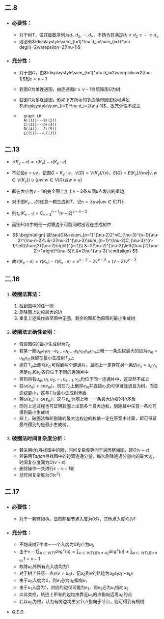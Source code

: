 ## 二.8

  - ### 必要性：

    - 对于树$T$，设其度数序列为$d_1,d_2,\cdots,d_\nu$，不妨令其满足$d_1\geq d_2\geq\cdots\geq d_\nu$
    - 则必有$\displaystyle\sum_{i=1}^\nu d_i=\sum_{i=1}^\nu deg(i)=2\varepsilon=2(\nu-1)$

  - ### 充分性：

    - 对于图$G$，由$\displaystyle\sum_{i=1}^\nu d_i=2\varepsilon=2(\nu-1)$知$\varepsilon=\nu-1$

    - 若图$G$为单连通图，由连通图$\varepsilon\geq\nu-1$性质知图$G$为树

    - 若图$G$为多连通图，形如下方所示的多连通带圈图也可满足$\displaystyle\sum_{i=1}^\nu d_i=2(\nu-1)$，故充分性不成立

    - ```mermaid
        graph LR
        A((1))---B((2))
        C((3))---D((4))
        D((4))---E((5))
        E((5))---C((3))
        ```

## 二.13

  - $\tau(K_\nu-e)=\tau(K_\nu)-\tau(K_\nu\cdot e)$

  - 不妨设$e=uv$，记图$G=K_\nu\cdot e$，$V(G)=V(K_\nu)/\{v\}$，$E(G)=E(K_\nu)/\{vw|v,w\in V(K_\nu)\}\cup\{uw|w\in V(G)且w\neq u\}$

  - 即在大小为$\nu-1$的完全图上加上$\nu-2$条从同$u$点发出的重边

  - 对于图$K_{\nu-1}$的任意一颗生成树$T$，记$n=|\{uw|uw\in E(T)\}|$

  - 则$\tau_n(K_{\nu-1})=C_{\nu-3}^{n-1}(\nu-2)^{\nu-n-2}$

  - 而图$E(G)$中的任一对重边不可能同时出现在生成树中

  - $$
    \begin{align}
    故\tau(G)&=\sum_{n=1}^{\nu-2}2^nC_{\nu-3}^{n-1}(\nu-2)^{\nu-n-2}\\
    &=2(\nu-2)^{\nu-3}\sum_{n=1}^{\nu-2}C_{\nu-3}^{n-1}\left(\frac{2}{\nu-2}\right)^{n-1}\\
    &=2(\nu-2)^{\nu-3}\left(\frac{2}{\nu-2}+1\right)^{\nu-3}\\
    &=2\nu^{\nu-3}
    \end{align}
    $$

  - 故$\tau(K_\nu-e)=\tau(K_\nu)-\tau(K_\nu\cdot e)=\nu^{\nu-2}-2\nu^{\nu-3}=(\nu-2)\nu^{\nu-3}$

## 二.16

1. ### 破圈法算法：

    1. 找到图中的任一圈
    2. 删除圈上边权最大的边
    3. 重复上述操作直至图中无圈，剩余的图即为原图的最小生成树

2. ### 破圈法正确性证明：

    - 假设图$G$的最小生成树为$T_0$
    - 若某一圈$u_me_1u_1\cdots e_{k-1}u_{k-1}e_kv_me_{m}u_m$上唯一一条边权最大的边为$e_m=u_mv_m$保留在最小生成树$T_0$上
    - 则在$T_0$上删除$e_m$可得到两个连通片，且圈上一定存在另一条边$e_n=u_nv_n$满足$u_n$和$v_n$各自位于不同的连通片中
    - 否则将有$u_m,u_1,u_2,\cdots,u_{k-1},v_m$均位于同一连通片中，这显然不成立
    - 若$\omega(e_n)<\omega(e_m)$，则在$T_0$上删除$e_m$并连接$e_n$仍可保证连通且为树，而总边权更小，这与$T$为最小生成树矛盾
    - 若$\omega(e_n)\geq\omega(e_m)$，这与$e_m$为圈上唯一一条最大边权的边矛盾
    - 同时上述过程也可证明若圈上出现多个最大边权，删除其中任意一条均可得到最小生成树
    - 综上，破圈法每轮删除的最大边权边的权值一定在答案中计算，即可保证最终得到的是最小生成树。

3. ### 破圈法时间复杂度分析：

    - 若采用$dfs$寻找图中的圈，时间复杂度等同于遍历整幅图，即$O(\nu+\varepsilon)$
    - 若采用$Tarjan$寻找图中的边双连通分量，每次删除连通分量内的最大边，时间复杂度同为$O(\nu+\varepsilon)$
    - 删除操作一共进行$\varepsilon-\nu+1$轮
    - 总时间复杂度为$O(\varepsilon^2)$

## 二.17

- ### 必要性：

    - 对于一颗有根树，显然除根节点入度为$0$外，其他点入度均为$1$

- ### 充分性：

    - 不妨设树$T$中唯一一个入度为$0$的点为$u_0$
    - 由于$\nu-1\displaystyle\sum_{u\in V(T)} deg^+(u)=\sum_{u\in V(T)且u\neq u_0}deg^+(u)\geq\sum_{u\in V(T)且u\neq u_0}1=\nu-1$
    - 故除$u_0$外所有点入度均为$1$
    - 对于树上任意一点$v(v\neq u_0)$，记$u_0$到$v$的轨迹为$u_0e_1u_1\cdots e_kv$
    - 由于$u_0$入度为$0$，则$e_1$必为$u_0$指向$u_1$
    - 由于$u_1$入度为$1$，对应的边仅可能为$e_1$，则$e_2$必为$u_1$指向$u_2$
    - 以此类推，轨迹上所有的边均由靠近$u_0$的点指向远离$u_0$的点
    - 若以$u_0$为根，认为有向边均由父节点指向子节点，则可得到有根树

- $Q.E.D.$